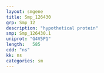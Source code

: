 ```yaml
---
layout: smgene
title: Smp_126430
grp: Smp_12
description: "hypothetical protein"
smp: Smp_126430.1
uniprot: "G4V5P1"
length:   585
cdd: "ns"
kk: ns
categories: sm
---
```

